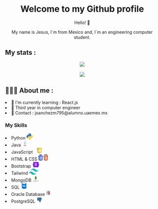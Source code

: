 <body>
  <div class="container">
    <h1 align = "center" >Welcome to my Github profile</h1>
    <p align = "center">Hello! 👋 </p>
    <p align = "center">My name is Jesus, I´m from Mexico and, I´m an engineering computer student.</p>
<body/>

## My stats :

 <p align="center">
 <img width="400px" src="https://github-readme-stats.vercel.app/api/top-langs/?username=jesusmix8&layout=compact&theme=radical&custom_title=Languages" /> 
 <br>

  <p align="center">
 <img width="400px" src="https://github-readme-stats.vercel.app/api?username=jesusmix8&show_icons=true&theme=radical&count_private=true&custom_title=@jesusmix8"> 
</p>
</p>

## 🧑🏽‍💻 About me :

<body>
</head>
    <list>
      <li> 🌱 I'm currently learning : React.js  </li>
      <li> 📗 Third year in computer engineer </li>
      <li>  📨 Contact : jsanchezm795@alumno.uaemex.mx </li>
    </list>
    <h3 > My Skills</h3>
      <div align = "left">
        <list>
            <li> Python <img src = "./Img/pngwing.com.png" with = "20"  height = "20"> </li>
            <li> Java <img src = "./Img/java-logo-1.png" with = "20" height = "20"> </li>
            <li> JavaScript <img src = "./Img/javascript-39395.png" with = "20" height = "20"> </li>
            <li> HTML & CSS <img src= "./Img/CSS3_and_HTML5_logos_and_wordmarks.svg"  with = "20" height = "20"></li>
            <li> Bootstrap <img src = "./Img/boots.png" with = "20" height = "20"></li>
            <li> Tailwind <img src = "./Img/tail.png" with = "20" height = "20"> </li>
            <li> MongoDB <img src = "./Img/mondb.png" with = "20" height = "20"></li>
            <li> SQL <img src = "./Img/sql.png" with = "20" height = "20"></li>
            <li> Oracle Database <img src = "./Img/kisspng-oracle-database-oracle-corporation-postgresql-rela-oracle-logo-5b463b4fb69648.3103673815313293597479.png" with = "20" height = "20"> </li>
            <li> PostgreSQL  <img src = "./Img/postgresql-database-logo-computer-icons-replication-software-developer-c58ad9bb5d3ba67754ac899f42d4bc52.png" with = "20" height = "20"> </li>
        </list>
      </div>
  </div>
</body>
</html>
